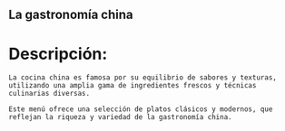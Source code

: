 ## La gastronomía china

# Descripción:

    La cocina china es famosa por su equilibrio de sabores y texturas,  utilizando una amplia gama de ingredientes frescos y técnicas culinarias diversas. 

    Este menú ofrece una selección de platos clásicos y modernos, que reflejan la riqueza y variedad de la gastronomía china.